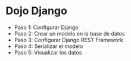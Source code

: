 #  Dojo Django 

  - Paso 1: Configurar Django 
  - Paso 2: Crear un modelo en la base de datos
  - Paso 3: Configurar Django REST Framework
  - Paso 4: Serializar el modelo
  - Paso 5: Visualizar los datos
